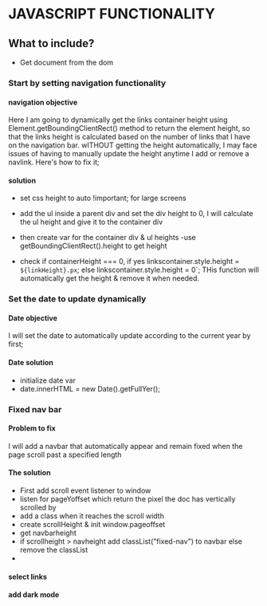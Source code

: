 # JAVASCRIPT FUNCTIONALITY

## What to include?

- Get document from the dom

### Start by setting navigation functionality

#### navigation objective

Here I am going to dynamically get the links container height using Element.getBoundingClientRect() method to return the element height, so that the links height is calculated based on the number of links that I have on the navigation bar. wITHOUT getting the height automatically, I may face issues of having to manually update the height anytime I add or remove a navlink. Here's how to fix it;

#### solution

- set css height to auto !important; for large screens

- add the ul inside a parent div and set the div height to 0, I will calculate the ul height and give it to the container div
- then create var for the container div & ul heights
-use getBoundingClientRect().height to get height
- check if containerHeight === 0, if yes linkscontainer.style.height = `${linkHeight}.px`; else 
linkscontainer.style.height = 0`;
THis function will automatically get the height & remove it when needed.

### Set the date to update dynamically

#### Date objective

 I will set the date to automatically update according to the current year by first;

#### Date solution

- initialize date var
- date.innerHTML = new Date().getFullYer();

### Fixed nav bar

#### Problem to fix

I will add a navbar that automatically appear and remain fixed when the page scroll past a specified length

#### The solution

- First add scroll event listener to window
- listen for pageYoffset which return the pixel the doc has vertically scrolled by
- add a class when it reaches the scroll width
- create scrollHeight & init window.pageoffset
- get navbarheight
- if scrollheight > navheight add classList("fixed-nav") to navbar else remove the classList
-

#### select links

#### add dark mode